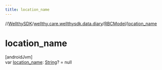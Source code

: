 ```yaml
---
title: location_name
---
```

//[WellthySDK](../../../index.html)/[wellthy.care.wellthysdk.data.diary](../index.html)/[RBCModel](index.html)/[location_name](location_name.html)



# location_name



[androidJvm]\
var [location_name](location_name.html): [String](https://kotlinlang.org/api/latest/jvm/stdlib/kotlin/-string/index.html)? = null




